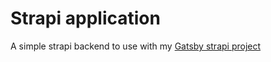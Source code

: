 # Strapi application

A simple strapi backend to use with my [Gatsby strapi project](https://github.com/chouweihan/LearningProjects/tree/main/Gatsby/gatsby-strapi)
